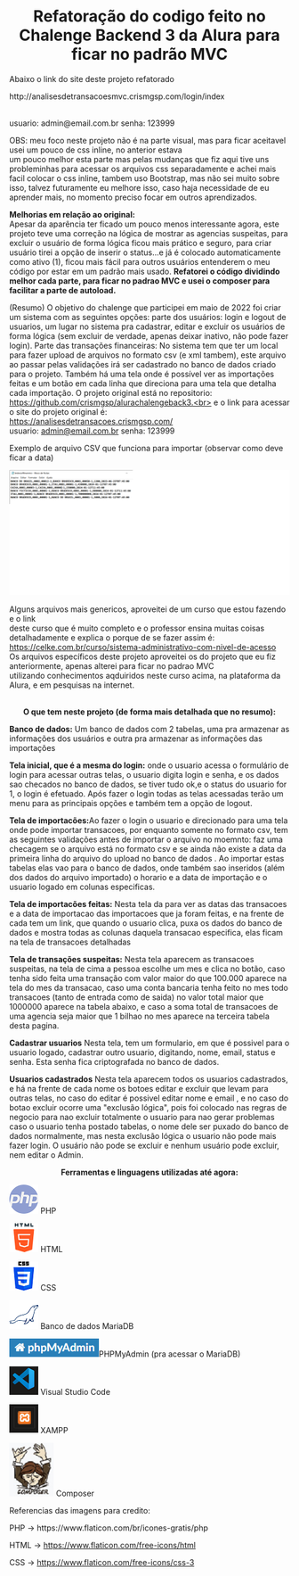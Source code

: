 <h1 align="center"><strong>Refatoração do codigo feito no Chalenge Backend 3 da Alura para ficar no padrão MVC</strong></h1>

<p>Abaixo o link do site deste projeto refatorado</p>
<p>http://analisesdetransacoesmvc.crismgsp.com/login/index</p><br>
usuario: admin@email.com.br    senha: 123999 <br>

OBS: meu foco neste projeto não é na parte visual, mas para ficar aceitavel usei um pouco de css inline, no anterior estava<br>
um pouco melhor esta parte mas pelas mudanças que fiz aqui tive uns probleminhas para acessar os arquivos css separadamente e achei mais<br>
facil colocar o css inline, tambem uso Bootstrap, mas não sei muito sobre isso, talvez futuramente eu melhore isso, caso haja necessidade de eu aprender mais, no momento preciso focar em outros aprendizados.<br>

<strong>Melhorias em relação ao original:</strong><br>
Apesar da aparência ter ficado um pouco menos interessante agora, este projeto teve uma correção na lógica de mostrar as agencias suspeitas, para excluir o usuário de forma lógica ficou mais prático e seguro, para criar usuário tirei a opção de inserir o status...e já é colocado automaticamente como ativo (1), ficou mais fácil para outros usuários entenderem o meu código por estar em um padrão mais usado. <strong>Refatorei o código dividindo melhor cada parte, para ficar no padrao MVC e usei o composer para facilitar a parte de autoload.</strong>


(Resumo) O objetivo do chalenge que participei em maio de 2022 foi criar um sistema com as seguintes opções: parte dos usuários: login e logout de usuarios, um lugar no sistema pra cadastrar, editar e excluir os usuários de forma lógica (sem excluir de verdade, apenas deixar inativo, não pode fazer login). Parte das transações financeiras: No sistema tem que ter um local para fazer upload de arquivos no formato csv (e xml tambem), este arquivo ao passar pelas validações irá ser cadastrado no banco de dados criado para o projeto. Também há uma tela onde é possível ver as importações feitas e um botão em cada linha que direciona para uma tela que detalha cada importação. 
O projeto original está no repositorio:<br> https://github.com/crismgsp/alurachalengeback3.<br>
e o link para acessar o site do projeto original é:<br>
https://analisesdetransacoes.crismgsp.com/     <br>
usuario: admin@email.com.br    senha: 123999 <br>

<p>Exemplo de arquivo CSV que funciona para importar (observar como deve ficar a data)</p>
<img src='app/sistema/assets/imagens/exemploCSV.png' alt="exemplo de CSV"/> 

Alguns arquivos mais genericos, aproveitei de um curso que estou fazendo e o link<br>
deste curso que é muito completo e o professor ensina muitas coisas detalhadamente e explica o porque de se fazer assim é:<br>
https://celke.com.br/curso/sistema-administrativo-com-nivel-de-acesso <br>
Os arquivos específicos deste projeto aproveitei os do projeto que eu fiz anteriormente,  apenas alterei para ficar no padrao MVC<br>
utilizando conhecimentos aqduiridos neste curso acima, na plataforma da Alura, e em pesquisas na internet.<br>
<br>


<p align="center"><strong>O que tem neste projeto  (de forma mais detalhada que no resumo):</strong></p>

<strong>Banco de dados:</strong> Um banco de dados com 2 tabelas, uma pra armazenar as informações dos usuários e outra pra armazenar as informações das importações<br>

<strong>Tela inicial, que é a mesma do login:</strong> onde o usuario acessa o formulário de  login para acessar outras telas, o usuario digita login e senha, e os dados sao checados no banco de dados, se tiver tudo ok,e o status do usuario for 1, o login é efetuado. Após fazer o login todas as telas acessadas terão um menu para as principais opções e também tem a opção de logout.<br>


<strong>Tela de importacões:</strong>Ao fazer o login o usuario e direcionado para uma tela onde pode importar transacoes, por enquanto somente no formato csv, tem as seguintes validações antes de importar o arquivo no moemnto: faz uma checagem se o arquivo
está no formato csv e se ainda não existe a data da primeira linha do arquivo do upload no banco de dados . Ao importar estas tabelas elas vao para o banco de dados, onde também sao inseridos (além dos dados do arquivo importado) o horario e a data  de importação e o usuario logado em colunas especificas.<br>


<strong>Tela de importacões feitas:</strong> Nesta tela da para ver as datas das transacoes e a data de importacao das importacoes que ja foram feitas, e na frente de cada tem um link, que quando o usuario clica, puxa os dados do banco de dados e mostra todas as colunas daquela transacao especifica, elas ficam na tela de transacoes detalhadas<br>

<strong>Tela de transações suspeitas:</strong> Nesta tela aparecem as transacoes suspeitas, na tela de cima a pessoa escolhe um mes e clica no botão,  caso tenha sido feita uma transação com valor maior do que 100.000 aparece na tela do mes da transacao, caso uma conta bancaria tenha feito no mes todo transacoes (tanto de entrada como de saida) no valor total maior que 1000000 aparece na tabela abaixo, e caso a soma total de transacoes de uma agencia seja maior que 1 bilhao no mes aparece na terceira tabela desta pagina.<br>

<strong>Cadastrar usuarios</strong> Nesta tela, tem um formulario, em que é possivel para o usuario logado, cadastrar outro usuario, digitando, nome, email, status e senha. Esta senha fica criptografada no banco de dados. <br>

<strong>Usuarios cadastrados</strong> Nesta tela aparecem todos os usuarios cadastrados, e há na frente de cada nome os botoes editar e excluir que levam para outras telas, no caso do editar é possivel editar nome e email , e no caso do botao excluir ocorre uma "exclusão lógica", pois foi colocado nas regras de negocio para nao excluir totalmente o usuario para nao gerar problemas caso o usuario tenha postado tabelas, o nome dele ser puxado do banco de dados normalmente, mas nesta exclusão lógica o usuario não pode mais fazer login. O usuário não pode se excluir e nenhum usuário pode excluir, nem editar o Admin.
<br>


<p align="center"><strong>Ferramentas e linguagens utilizadas até agora:</strong></p>
<p><img src='app/sistema/assets/imagens/php.png' alt="simbolo PHP criado por Freepik - Flaticon"/> PHP </p>
<p><img src='app/sistema/assets/imagens/html.png' alt="simbolo HTML criado por Freepik - Flaticon"/> HTML </p>
<p><img src='app/sistema/assets/imagens/css.png' alt="simbolo CSS criado por Freepik - Flaticon"/> CSS </p>
<p><img src='app/sistema/assets/imagens/mariadb.png'alt="simbolo MariaDB"/> Banco de dados MariaDB </p>
<p><img src='app/sistema/assets/imagens/phpmyadmin.png' alt=" Imagem relacionada a PHPMyAdmin"/>PHPMyAdmin (pra acessar o MariaDB)  </p>
<p><img src='app/sistema/assets/imagens/vscode.png' alt="simbolo VSCODE"/> Visual Studio Code </p>
<p><img src='app/sistema/assets/imagens/xampp.png' alt="simbolo XAMPP"/> XAMPP <br> </p>
<p><img src='app/sistema/assets/imagens/composer.png' alt="simbolo XAMPP"/> Composer <br> </p>





<p>Referencias das imagens para credito:</p>
PHP -> https://www.flaticon.com/br/icones-gratis/php

HTML -> https://www.flaticon.com/free-icons/html

CSS -> https://www.flaticon.com/free-icons/css-3
<br>


